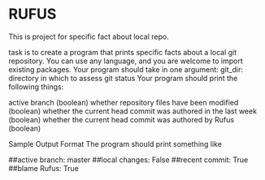 # RUFUS
This is project for specific fact about local repo.

task is to create a program that prints specific facts about a local git repository. You can use any language, and you are welcome to import existing packages.
Your program should take in one argument:
git_dir: directory in which to assess git status
Your program should print the following things:

active branch (boolean)
whether repository files have been modified (boolean)
whether the current head commit was authored in the last week (boolean)
whether the current head commit was authored by Rufus (boolean)


Sample Output Format
The program should print something like

##active branch: master
##local changes: False
##recent commit: True
##blame Rufus: True

